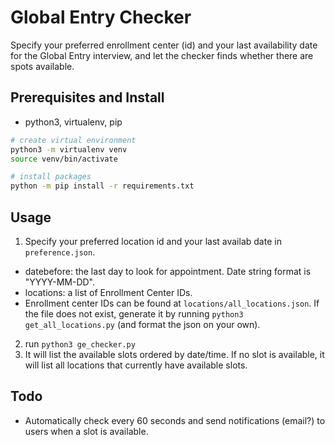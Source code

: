 # Global Entry Checker
Specify your preferred enrollment center (id) and your last availability date for the Global Entry interview, and let the checker finds whether there are spots available.

## Prerequisites and Install
- python3, virtualenv, pip
```bash
# create virtual environment
python3 -m virtualenv venv
source venv/bin/activate

# install packages
python -m pip install -r requirements.txt
```

## Usage
1. Specify your preferred location id and your last availab date in `preference.json`. 
  - datebefore: the last day to look for appointment. Date string format is "YYYY-MM-DD".
  - locations: a list of Enrollment Center IDs.
  - Enrollment center IDs can be found at `locations/all_locations.json`. If the file does not exist, generate it by running `python3 get_all_locations.py` (and format the json on your own).
2. run `python3 ge_checker.py`
3. It will list the available slots ordered by date/time. If no slot is available, it will list all locations that currently have available slots.

## Todo
- Automatically check every 60 seconds and send notifications (email?) to users when a slot is available.
